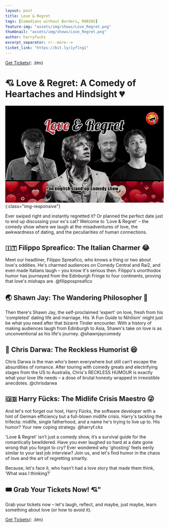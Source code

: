 ```yaml
---
layout: post
title: Love & Regret
tags: [Comedians without Borders, ROBINS]
feature-img: "assets/img/shows/Love_Regret.png"
thumbnail: "assets/img/shows/Love_Regret.png"
author: harryfucks
excerpt_separator: <!--more-->
ticket_link: "https://bit.ly/iyflng1"
---
```


[Get Tickets]({{page.ticket_link}}){: .btn}

# 💘 Love & Regret: A Comedy of Heartaches and Hindsight 💔

![IN YOUR FACE Presents](/assets/img/shows/Love_Regret.png){:class="img-responsive"}

Ever swiped right and instantly regretted it? Or planned the perfect date just to end up discussing your ex's cat? Welcome to 'Love & Regret' – the comedy show where we laugh at the misadventures of love, the awkwardness of dating, and the peculiarities of human connections.

## 🇮🇹 Filippo Spreafico: The Italian Charmer 😂
Meet our headliner, Filippo Spreafico, who knows a thing or two about love's oddities. He's charmed audiences on Comedy Central and Rai2, and even made Italians laugh – you know it's serious then. Filippo's unorthodox humor has journeyed from the Edinburgh Fringe to four continents, proving that love's mishaps are. @filippospreafico

## 🌏 Shawn Jay: The Wandering Philosopher 🤔
Then there's Shawn Jay, the self-proclaimed 'expert' on love, fresh from his 'completed' dating life and marriage. His 'A Fun Guide to Nihilism' might just be what you need after that bizarre Tinder encounter. With a history of making audiences laugh from Edinburgh to Asia, Shawn's take on love is as unconventional as his life's journey. @shawnjaycomedy

## 🚀 Chris Darwa: The Reckless Humorist 😆
Chris Darwa is the man who's been everywhere but still can’t escape the absurdities of romance. After touring with comedy greats and electrifying stages from the US to Australia, Chris's RECKLESS HUMOUR is exactly what your love life needs – a dose of brutal honesty wrapped in irresistible anecdotes. @chrisdarwa

## 🇬🇧 Harry Fücks: The Midlife Crisis Maestro 😜
And let's not forget our host, Harry Fücks, the software developer with a hint of German efficiency but a full-blown midlife crisis. Harry's tackling the trifecta: midlife, single fatherhood, and a name he's trying to live up to. His humor? Your new coping strategy. @harryf.cks

'Love & Regret' isn’t just a comedy show, it’s a survival guide for the romantically bewildered. Have you ever laughed so hard at a date gone wrong that you forgot to cry? Ever wondered why 'ghosting' feels eerily similar to your last job interview? Join us, and let's find humor in the chaos of love and the art of regretting smartly.

Because, let's face it, who hasn’t had a love story that made them think, ‘What was I thinking?’

## 🎟️ Grab Your Tickets Now! 💘"
Grab your tickets now – let's laugh, reflect, and maybe, just maybe, learn something about love (or how to avoid it).

[Get Tickets]({{page.ticket_link}}){: .btn}
